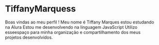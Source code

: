 # TiffanyMarquess
Boas vindas ao meu perfil !
Meu nome é Tiffany Marques
estou estudando na Alura
Estou me desenvolvendo na linguagem JavaScript
Utilizo esseespaço para minha organização e compartilhamento dos meus projetos desenvolvidos.
